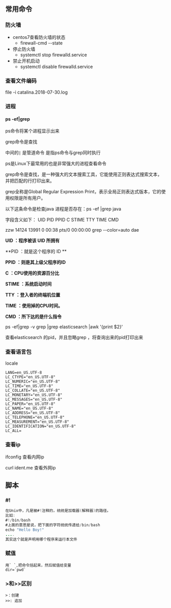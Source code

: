 ## 常用命令

### 防火墙

* centos7查看防火墙的状态
  * firewall-cmd --state
* 停止防火墙
  * systemctl stop firewalld.service
* 禁止开机启动
  * systemctl disable firewalld.service

### 查看文件编码

file -i catalina.2018-07-30.log

### 进程

#### ps -ef|grep

ps命令将某个进程显示出来

grep命令是查找

中间的`|` 是管道命令 是指ps命令与grep同时执行

ps是Linux下最常用的也是非常强大的进程查看命令

grep命令是查找，是一种强大的文本搜索工具，它能使用正则表达式搜索文本，并把匹配的行打印出来。

grep全称是Global Regular Expression Print，表示全局正则表达式版本，它的使用权限是所有用户。

以下这条命令是检查java 进程是否存在：ps -ef |grep java

字段含义如下：
UID       PID       PPID        C     STIME       TTY     TIME         CMD

zzw      14124   13991      0     00:38      pts/0    00:00:00    grep --color=auto dae

**UID      ：程序被该 UID 所拥有**

**PID      ：就是这个程序的 ID **

**PPID    ：则是其上级父程序的ID**

**C          ：CPU使用的资源百分比**

**STIME ：系统启动时间**

**TTY     ：登入者的终端机位置**

**TIME   ：使用掉的CPU时间。**

**CMD   ：所下达的是什么指令**



ps -ef|grep -v grep |grep elasticsearch |awk '{print $2}'

查看elasticsearch 的pid，并且忽略grep ，将查询出来的pid打印出来



### 查看语言包

locale

```shel
LANG=en_US.UTF-8
LC_CTYPE="en_US.UTF-8"
LC_NUMERIC="en_US.UTF-8"
LC_TIME="en_US.UTF-8"
LC_COLLATE="en_US.UTF-8"
LC_MONETARY="en_US.UTF-8"
LC_MESSAGES="en_US.UTF-8"
LC_PAPER="en_US.UTF-8"
LC_NAME="en_US.UTF-8"
LC_ADDRESS="en_US.UTF-8"
LC_TELEPHONE="en_US.UTF-8"
LC_MEASUREMENT="en_US.UTF-8"
LC_IDENTIFICATION="en_US.UTF-8"
LC_ALL=
```

### 查看ip

ifconfig 查看内网ip

curl ident.me 查看外网ip 

## 脚本

### #!

```java
在Unix中，凡是被#!注释的，统统是加载器(解释器)的路径。
比如:
#!/bin/bash
#上面的意思是说，把下面的字符统统传递给/bin/bash
echo "Hello Boy!"
....
其实这个就是声明用哪个程序来运行本文件
```

### 赋值

```shell
用` `,把命令括起来，然后赋值给变量
dir=`pwd`
```

### >和>>区别

```shell
>：创建
>>: 追加
```
